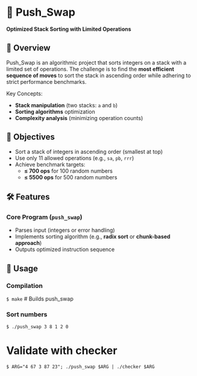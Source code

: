 # 🔢 Push_Swap
**Optimized Stack Sorting with Limited Operations**

## 📖 Overview
Push_Swap is an algorithmic project that sorts integers on a stack with a limited set of operations. The challenge is to find the **most efficient sequence of moves** to sort the stack in ascending order while adhering to strict performance benchmarks.

Key Concepts:
- **Stack manipulation** (two stacks: `a` and `b`)
- **Sorting algorithms** optimization
- **Complexity analysis** (minimizing operation counts)

## 🎯 Objectives
- Sort a stack of integers in ascending order (smallest at top)
- Use only 11 allowed operations (e.g., `sa`, `pb`, `rrr`)
- Achieve benchmark targets:
  - **≤ 700 ops** for 100 random numbers
  - **≤ 5500 ops** for 500 random numbers

## 🛠️ Features
### Core Program (`push_swap`)
- Parses input (integers or error handling)
- Implements sorting algorithm (e.g., **radix sort** or **chunk-based approach**)
- Outputs optimized instruction sequence

## 🚀 Usage
### Compilation

`$ make`        # Builds push_swap

### Sort numbers
`$ ./push_swap 3 8 1 2 0`

# Validate with checker
`$ ARG="4 67 3 87 23"; ./push_swap $ARG | ./checker $ARG`
